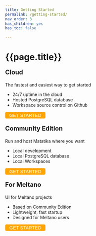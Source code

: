 ```yaml
---
title: Getting Started
permalink: /getting-started/
nav_order: 3
has_children: yes
has_toc: false

---
```


# {{page.title}}
<div>
<p style="font-size: 20px; font-weight: bold;">Cloud</p>
    The fastest and easiest way to get started
        <ul>
          <li>24/7 uptime in the cloud</li>
          <li>Hosted PostgreSQL database</li>
          <li>Workspace source control on Github</li>
        </ul>
      <button style="background-color: orange; border-radius: 4px; border: 1px solid orange; font-size: 15px; color: white; width: 130px;" type="button" onclick="location.href='{{site.baseurl}}/getting-started/cloud'">GET STARTED</button>

<p style="font-size: 20px; font-weight: bold;">Community Edition</p>
    Run and host Matatika where you want
          <ul>
            <li>Local development</li>
            <li>Local PostgreSQL database</li>
            <li>Local Workspaces</li>
          </ul>
        <button style="background-color: orange; border-radius: 4px; border: 1px solid orange; font-size: 15px; color: white; width: 130px;" type="button" onclick="location.href='{{site.baseurl}}/getting-started/community-edition'">GET STARTED</button>



<p style="font-size: 20px; font-weight: bold;">For Meltano</p>
    UI for Meltano projects
          <ul>
            <li>Based on Community Edition</li>
            <li>Lightweight, fast startup</li>
            <li>Designed for Meltano users</li>
          </ul>
        <button style="background-color: orange; border-radius: 4px; border: 1px solid orange; font-size: 15px; color: white; width: 130px;" type="button" onclick="location.href='{{site.baseurl}}/getting-started/meltano'">GET STARTED</button>

</div>